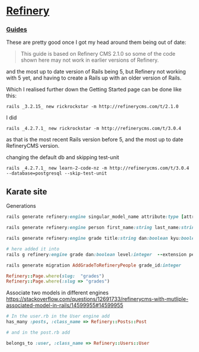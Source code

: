 # [Refinery](http://www.refinerycms.com/)

### [Guides](http://www.refinerycms.com/guides)
These are pretty good once I got my head around them being out of date:
>This guide is based on Refinery CMS 2.1.0 so some of the code shown here may not work in earlier versions of Refinery.

and the most up to date version of Rails being 5, but Refinery not working with 5 yet, and having to create a Rails up with an older version of Rails.

Which I realised further down the Getting Started page can be done like this:

```
rails _3.2.15_ new rickrockstar -m http://refinerycms.com/t/2.1.0
```

I did
```
rails _4.2.7.1_ new rickrockstar -m http://refinerycms.com/t/3.0.4
```
as that is the most recent Rails version before 5, and the most up to date RefineryCMS version.

changing the default db and skipping test-unit
```
rails _4.2.7.1_ new learn-2-code-nz -m http://refinerycms.com/t/3.0.4 --database=postgresql --skip-test-unit
```



## Karate site
Generations

```ruby
rails generate refinery:engine singular_model_name attribute:type [attribute:type ...]

rails generate refinery:engine person first_name:string last_name:string photo:image dojo:string

rails generate refinery:engine grade title:string dan:boolean kyu:boolean level:integer

# here added it into
rails g refinery:engine grade dan:boolean level:integer  --extension people --namespace people

rails generate migration AddGradeToRefineryPeople grade_id:integer
```

```ruby
Refinery::Page.where(slug:  "grades")
Refinery::Page.where(:slug => "grades")
```


Associate two models in different engines https://stackoverflow.com/questions/12691733/refinerycms-with-mutliple-associated-model-in-rails/14599955#14599955

```ruby
# In the user.rb in the User engine add
has_many :posts, :class_name => Refinery::Posts::Post

# and in the post.rb add

belongs_to :user, :class_name => Refinery::Users::User
```
